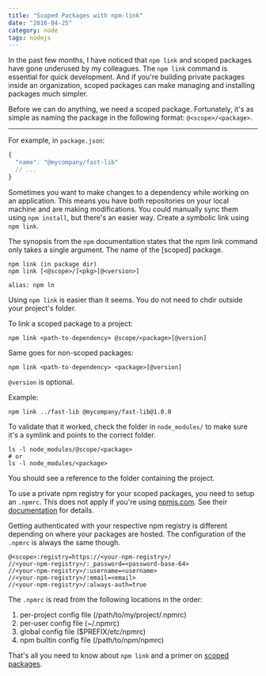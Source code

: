```yaml
---
title: "Scoped Packages with npm-link"
date: "2016-04-25"
category: node
tags: nodejs
---
```


In the past few months, I have noticed that `npm link` and scoped packages have gone underused by my colleagues.
The `npm link` command is essential for quick development. And if you're building private packages inside an organization, scoped packages can make managing and installing packages much simpler.

Before we can do anything, we need a scoped package. Fortunately, it's as simple as naming the package in the following format: `@<scope>/<package>`.

---

For example, in `package.json`:

```js
{
  "name": "@mycompany/fast-lib"
  // ...
}
```

Sometimes you want to make changes to a dependency while working on an application. This means you have both repositories on your local machine and are making modifications. You could manually sync them using `npm install`, but there's an easier way. Create a symbolic link using `npm link`.

The synopsis from the `npm` documentation states that the npm link command only takes a single argument. The name of the [scoped] package.

```
npm link (in package dir)
npm link [<@scope>/]<pkg>[@<version>]

alias: npm ln
```

Using `npm link` is easier than it seems. You do not need to chdir outside your project's folder.

To link a scoped package to a project:

```
npm link <path-to-dependency> @scope/<package>[@version]
```

Same goes for non-scoped packages:

```
npm link <path-to-dependency> <package>[@version]
```

`@version` is optional.

Example:

```
npm link ../fast-lib @mycompany/fast-lib@1.0.0
```

To validate that it worked, check the folder in `node_modules/` to make sure it's a symlink and points to the correct folder.

```
ls -l node_modules/@scope/<package>
# or
ls -l node_modules/<package>
```

You should see a reference to the folder containing the project.

To use a private npm registry for your scoped packages, you need to setup an `.npmrc`. This does not apply if you're using [npmjs.com](https://www.npmjs.com/npm/private-packages). See their [documentation](https://docs.npmjs.com/orgs/what-are-orgs) for details.

Getting authenticated with your respective npm registry is different depending on where your packages are hosted. The configuration of the `.npmrc` is always the same though.

```
@<scope>:registry=https://<your-npm-registry>/
//<your-npm-registry>/:_password=<password-base-64>
//<your-npm-registry>/:username=<username>
//<your-npm-registry>/:email=<email>
//<your-npm-registry>/:always-auth=true
```

The `.npmrc` is read from the following locations in the order:

1. per-project config file (/path/to/my/project/.npmrc)
1. per-user config file (~/.npmrc)
1. global config file ($PREFIX/etc/npmrc)
1. npm builtin config file (/path/to/npm/npmrc)

That's all you need to know about `npm link` and a primer on [scoped packages](https://docs.npmjs.com/misc/scope).
